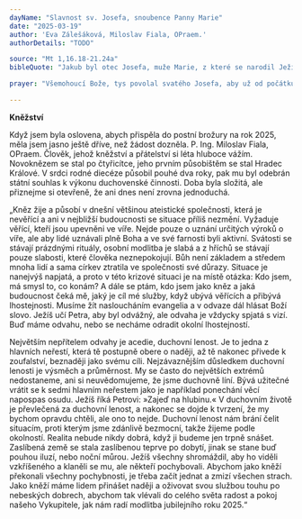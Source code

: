 ```yaml
---
dayName: "Slavnost sv. Josefa, snoubence Panny Marie"
date: "2025-03-19"
author: 'Eva Zálešáková, Miloslav Fiala, OPraem.'
authorDetails: "TODO"

source: "Mt 1,16.18-21.24a"
bibleQuote: "Jakub byl otec Josefa, muže Marie, z které se narodil Ježíš, nazývaný Kristus. S narozením Ježíše Krista to bylo takto: Jeho matka Maria byla zasnoubena s Josefem. Ale dříve než spolu začali bydlet, ukázalo se, že počala z Ducha Svatého. Protože její muž Josef byl spravedlivý a nechtěl ji vydat pohaně, rozhodl se tajně se s ní rozejít. Když už to chtěl udělat, zjevil se mu ve snu anděl Páně a řekl: „Josefe, synu Davidův, neboj se k sobě vzít svou manželku Marii. Vždyť dítě, které počala, je z Ducha Svatého. Porodí syna a dáš mu jméno Ježíš; on totiž spasí svůj lid od hříchů.“ Když se Josef probudil ze spánku, udělal, jak mu anděl Páně přikázal."

prayer: "Všemohoucí Bože, tys povolal svatého Josefa, aby už od počátku chránil dílo našeho vykoupení; dej, ať tvá církev s jeho pomocí věrně plní svůj úkol při uskutečňování díla spásy. Skrze tvého Syna…"

---
```


**Kněžství** 

Když jsem byla oslovena, abych přispěla do postní brožury na rok 2025, měla jsem jasno ještě dříve, než žádost dozněla. P. Ing. Miloslav Fiala, OPraem. Člověk, jehož kněžství a přátelství si léta hluboce vážím. Novoknězem se stal po čtyřicítce, jeho prvním působištěm se stal Hradec Králové. V srdci rodné diecéze působil pouhé dva roky, pak mu byl odebrán státní souhlas k výkonu duchovenské činnosti. Doba byla složitá, ale přiznejme si otevřeně, že ani dnes není zrovna jednoduchá. 

„Kněz žije a působí v dnešní většinou ateistické společnosti, která je nevěřící a ani v nejbližší budoucnosti se situace příliš nezmění. Vyžaduje věřící, kteří jsou upevněni ve víře. Nejde pouze o uznání určitých výroků o víře, ale aby lidé uznávali plně Boha a ve své farnosti byli aktivní. Svátosti se stávají prázdnými rituály, osobní modlitba je slabá a z hříchů se stávají pouze slabosti, které člověka neznepokojují. Bůh není základem a středem mnoha lidí a sama církev ztratila ve společnosti své důrazy. Situace je nanejvýš napjatá, a proto v této krizové situaci je na místě otázka: Kdo jsem, má smysl to, co konám? A dále se ptám, kdo jsem jako kněz a jaká budoucnost čeká mě, jaký je cíl mé služby, když ubývá věřících a přibývá lhostejnosti. Musíme žít nasloucháním evangelia a v odvaze dál hlásat Boží slovo. Ježíš učí Petra, aby byl odvážný, ale odvaha je vždycky spjatá s vizí. Buď máme odvahu, nebo se necháme odradit okolní lhostejností.

Největším nepřítelem odvahy je acedie, duchovní lenost. Je to jedna z hlavních neřestí, která tě postupně obere o naději, až tě nakonec přivede k zoufalství, beznaději jako svému cíli. Nejzávaznějším důsledkem duchovní lenosti je výsměch a průměrnost. My se často do největších extrémů nedostaneme, ani si neuvědomujeme, že jsme duchovně líní. Bývá užitečné vrátit se k sedmi hlavním neřestem jako je například ponechání věcí napospas osudu. Ježíš říká Petrovi: »Zajeď na hlubinu.« V duchovním životě je převlečená za duchovní lenost, a nakonec se dojde k tvrzení, že my bychom opravdu chtěli, ale ono to nejde. Duchovní lenost nám brání čelit situacím, proti kterým jsme zdánlivě bezmocní, takže žijeme podle okolností. Realita nebude nikdy dobrá, když ji budeme jen trpně snášet. Zaslíbená země se stala zaslíbenou teprve po dobytí, jinak se stane buď pouhou iluzí, nebo noční můrou. Ježíš všechny shromáždil, aby ho viděli vzkříšeného a klaněli se mu, ale někteří pochybovali. Abychom jako kněží překonali všechny pochybnosti, je třeba začít jednat a zmizí všechen strach. Jako kněží máme lidem přinášet naději a oživovat svou službou touhu po nebeských dobrech, abychom tak vlévali do celého světa radost a pokoj našeho Vykupitele, jak nám radí modlitba jubilejního roku 2025.“
